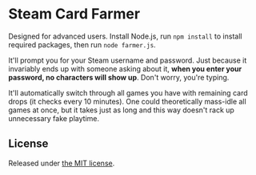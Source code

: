 # Steam Card Farmer

Designed for advanced users. Install Node.js, run `npm install` to install required packages, then run `node farmer.js`.

It'll prompt you for your Steam username and password. Just because it invariably ends up with someone asking about it, **when you enter your password, no characters will show up**. Don't worry, you're typing.

It'll automatically switch through all games you have with remaining card drops (it checks every 10 minutes). One could theoretically mass-idle all games at once, but it takes just as long and this way doesn't rack up unnecessary fake playtime.

## License

Released under [the MIT license](http://opensource.org/licenses/MIT).